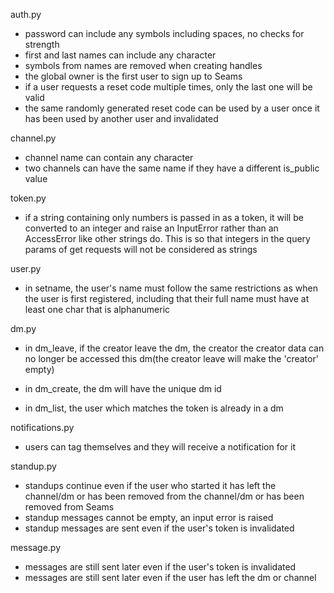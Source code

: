 auth.py
- password can include any symbols including spaces, no checks for strength
- first and last names can include any character
- symbols from names are removed when creating handles
- the global owner is the first user to sign up to Seams
- if a user requests a reset code multiple times, only the last one will be valid
- the same randomly generated reset code can be used by a user once it has
  been used by another user and invalidated

channel.py
- channel name can contain any character
- two channels can have the same name if they have a different is_public value

token.py
- if a string containing only numbers is passed in as a token, it will be
    converted to an integer and raise an InputError rather than an AccessError
    like other strings do. This is so that integers in the query params of get
    requests will not be considered as strings

user.py
- in setname, the user's name must follow the same restrictions as when the user
    is first registered, including that their full name must have at least one char
    that is alphanumeric

dm.py
- in dm_leave, if the creator leave the dm, the creator  the creator data can 
    no longer be accessed this dm(the creator leave will make the 'creator'
    empty)

- in dm_create, the dm will have the unique dm id

- in dm_list, the user which matches the token is already in a dm

notifications.py
- users can tag themselves and they will receive a notification for it

standup.py
- standups continue even if the user who started it has left the channel/dm or
    has been removed from the channel/dm or has been removed from Seams
- standup messages cannot be empty, an input error is raised
- standup messages are sent even if the user's token is invalidated

message.py
- messages are still sent later even if the user's token is invalidated
- messages are still sent later even if the user has left the dm or channel

